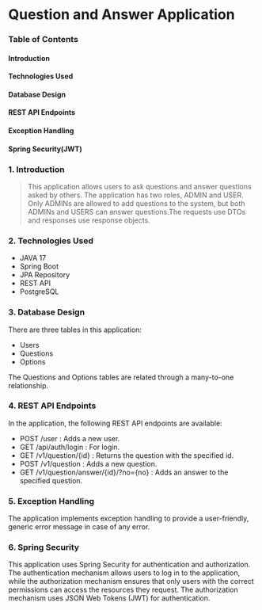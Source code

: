 # Question and Answer Application

### Table of Contents
#### Introduction
#### Technologies Used
#### Database Design
#### REST API Endpoints
#### Exception Handling
#### Spring Security(JWT)


### 1. Introduction
  > This application allows users to ask questions and answer questions asked by others.
   The application has two roles, ADMIN and USER. Only ADMINs are allowed to add questions to the system,
   but both ADMINs and USERS can answer questions.The requests use DTOs and responses use response objects.

### 2. Technologies Used
* JAVA 17
* Spring Boot
* JPA Repository
* REST API
* PostgreSQL

### 3. Database Design
   There are three tables in this application:

- Users
- Questions
- Options

The Questions and Options tables are related through a many-to-one relationship.


### 4. REST API Endpoints
In the application, the following REST API endpoints are available:

- POST  /user : Adds a new user.
- GET  /api/auth/login : For login.
- GET  /v1/question/{id} : Returns the question with the specified id.
- POST /v1/question : Adds a new question.
- GET  /v1/question/answer/{id}/?no={no} : Adds an answer to the specified question.

### 5. Exception Handling
   The application implements exception handling to provide a user-friendly, generic error message in case of any error.

### 6. Spring Security
   This application uses Spring Security for authentication and authorization. The authentication mechanism allows users to log in to the application,
   while the authorization mechanism ensures that only users with the correct permissions can access the resources they request. The authorization mechanism uses JSON Web Tokens (JWT) for authentication.